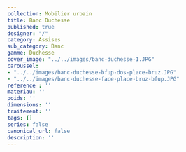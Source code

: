 ```yaml
---
collection: Mobilier urbain
title: Banc Duchesse
published: true
designer: "/"
category: Assises
sub_category: Banc
gamme: Duchesse
cover_image: "../../images/banc-duchesse-1.JPG"
caroussel:
- "../../images/banc-duchesse-bfup-dos-place-bruz.JPG"
- "../../images/banc-duchesse-face-place-bruz-bfup.JPG"
reference : ''
materiau: ''
poids: ''
dimensions: ''
traitement: ''
tags: []
series: false
canonical_url: false
description: ''
---
```

